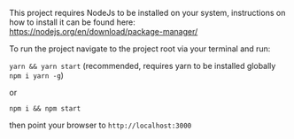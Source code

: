 This project requires NodeJs to be installed on your system, instructions on how to install it can be found here:
https://nodejs.org/en/download/package-manager/

To run the project navigate to the project root via your terminal and run:

`yarn && yarn start` (recommended, requires yarn to be installed globally `npm i yarn -g`)

or
    
`npm i && npm start`

then point your browser to `http://localhost:3000`
